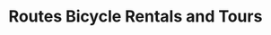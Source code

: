 ---
title: "Routes Bicycle Rentals and Tours"
url: /albuquerque/routes-bicycle-rentals-and-tours/
shop: bicycle
---